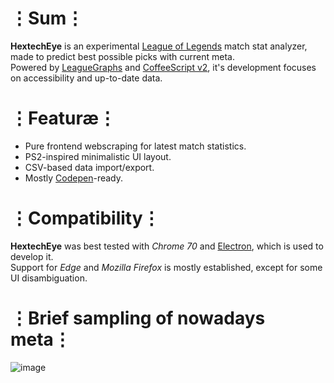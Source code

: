 # ⋮Sum⋮
__HextechEye__ is an experimental [League of Legends](https://ru.leagueoflegends.com) match stat analyzer, made to predict best possible picks with current meta.  
Powered by [LeagueGraphs](http://www.leagueofgraphs.com) and [CoffeeScript v2](https://coffeescript.org/), it's development focuses on accessibility and up-to-date data.

# ⋮Featuræ⋮
* Pure frontend webscraping for latest match statistics.
* PS2-inspired minimalistic UI layout.
* CSV-based data import/export.
* Mostly [Codepen](http://codepen.io)-ready.

# ⋮Compatibility⋮
__HextechEye__  was best tested with _Chrome 70_ and [Electron](https://electronjs.org/), which is used to develop it.  
Support for _Edge_ and _Mozilla Firefox_ is mostly established, except for some UI disambiguation.

# ⋮Brief sampling of nowadays meta⋮
![image](https://user-images.githubusercontent.com/8768470/49039175-16094d00-f1d0-11e8-8d0f-f19621238fa8.png)
